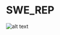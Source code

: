 # SWE_REP

![alt text](https://raptastisch.net/wp-content/uploads/2019/06/therealmoneyboy_17_6_2019_21_29_56_673-e1560799813329-800x445.jpg)
